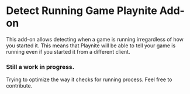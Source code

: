 # Detect Running Game Playnite Add-on

This add-on allows detecting when a game is running irregardless of how you started it. This means that Playnite will be able to tell your game is running even if you started it from a different client.

### Still a work in progress.
Trying to optimize the way it checks for running process. Feel free to contribute. 
